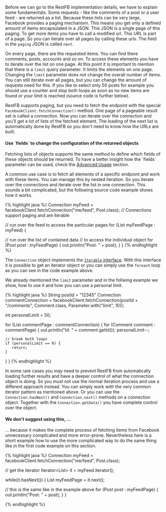 Before we can go to the RestFB implementation details, we have to explain some fundamentals.
Some requests - like the comments of a post or a user feed - are returned as a list. 
Because these lists can be very large, Facebook provides a paging mechanism. This means
you get only a defined amount of items encapsulated in a JSON. This JSON is a single page 
of this paging. To get more items you have to call a modified url. This URL is part of a page. 
So you can iterate over all pages by calling these urls. The field in the `paging` JSON is 
called `next`.

On every page, there are the requested items. You can find there comments, posts, accounts 
and so on. To access these elements you have to iterate over the list on one page. At this 
point it is important to mention that there is a `limit` query parameter. It limits the 
elements on *one* page. Changing the `limit` parameter does not change the overall number 
of items. You can still iterate over all pages, but you can change the amount of requests 
need for this. If you like to select only 50 posts for example you should use a counter 
and stop both loops as soon as no new items are found or your limit is reached (source 
code is further below). 

RestFB supports paging, but you need to fetch the endpoint with the
special `FacebookClient.fetchConnection()` method. One page of a pageable result
set is called a connection. Now you can iterate over the connection and you'll
get a lot of lists of the fetched element. The loading of the next list is
automatically done by RestFB so you don't need to know how the URLs are built.

<div class="rfb-callout info">
	<h4 markdown="1">Use `fields` to change the configuration of the returned objects</h4>
	<p markdown="1">Fetching lists of objects supports the same method to define which fields of 
		these objects should be returned. To have a better insight how the `fields` 
		parameter can be used, check the <a href="#selecting-specific-fields">Advanced Usage</a> section.</p>
</div>

A common use case is to fetch all elements of a specific endpoint and work with
these items. You can manage this by nested iteration. So you iterate over the
connections and iterate over the list in one connection. This sounds a bit
complicated, but the following source code example shows how it works.

{% highlight java %}
Connection<Post> myFeed = facebookClient.fetchConnection("me/feed", Post.class);
// Connections support paging and are iterable

// run over the feed to access the particular pages
for (List<Post> myFeedPage : myFeed) {

  // run over the list of contained data 
  // to access the individual object
  for (Post post : myFeedPage) {
    out.println("Post: " + post);
  }
}
{% endhighlight %}

The `Connection` object implements the [`Iterable` interface](https://docs.oracle.com/javase/7/docs/api/java/lang/Iterable.html).
With this interface it is possible to get an iterator object or you can simply use
the `foreach` loop as you can see in the code example above.

We already mentioned the `limit` parameter and in the follwing example we show, how to use it 
and how you can use a personal limit.

{% highlight java %}
String postId = "12345"
Connection<Comment> commentConnection 
   = facebookClient.fetchConnection(postId + "/comments", 
         Comment.class, Parameter.with("limit", 10));

int personalLimit = 50;

for (List<Comment> commentPage : commentConnection) {
  for (Comment comment : commentPage) {
    out.println("Id: " + comment.getId());
    personalLimit--;
	
	// break both loops
    if (personalLimit == 0) {
       return;
    }
  }
}
{% endhighlight %}

In some rare cases you may need to prevent RestFB from automatically loading further 
results and have a deeper control of what the connection object is doing. So you must 
not use the normal iteration process and use a different approach instead. You can 
simply work with the very common iterator pattern as mentioned above. Or you can use 
the `Connection.hasNext()` and `Connection.next()` methods on a connection object. 
Together with the `Connection.getData()` you have complete control over the object. 

<div class="rfb-callout warning">
	<h4>We don't suggest using this, ...</h4>
	<p>... because it makes the complete process of fetching items 
from Facebook unnecessary complicated and more error-prone. Nevertheless here is a 
short example how to use the more complicated way to do the same thing like in the first
code example on this section.</p>
</div>

{% highlight java %}
Connection<Post> myFeed = facebookClient.fetchConnection("me/feed", Post.class);
	
// get the iterator 
Iterator<List<Post>> it = myFeed.iterator();

while(it.hasNext()) {
   List<Thread> myFeedPage = it.next();
	   
   // this is the same like in the example above
   for (Post post : myFeedPage) {
     out.println("Post: " + post);
   }
}

{% endhighlight %}